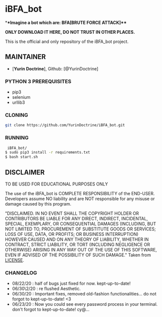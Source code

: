 # iBFA_bot

\***\*Imagine a bot which are: BFA[BRUTE FORCE ATTACK]\*\***

**ONLY DOWNLOAD IT HERE, DO NOT TRUST IN OTHER PLACES.**

This is the official and only repository of the iBFA_bot project.

## MAINTAINER

- [**Yurin Doctrine**], Github: [@YurinDoctrine]

### PYTHON 3 PREREQUISITES

- pip3
- selenium
- urllib3

### CLONING

```sh
git clone https://github.com/YurinDoctrine/iBFA_bot.git
```

### RUNNING

```sh
 iBFA_bot/
$ sudo pip3 install -r requirements.txt
$ bash start.sh
```

## DISCLAIMER

TO BE USED FOR EDUCATIONAL PURPOSES ONLY

The use of the iBFA_bot is COMPLETE RESPONSIBILITY of the END-USER. Developers assume NO liability and are NOT responsible for any misuse or damage caused by this program.

"DISCLAIMED. IN NO EVENT SHALL THE COPYRIGHT HOLDER OR CONTRIBUTORS BE LIABLE
FOR ANY DIRECT, INDIRECT, INCIDENTAL, SPECIAL, EXEMPLARY, OR CONSEQUENTIAL
DAMAGES (INCLUDING, BUT NOT LIMITED TO, PROCUREMENT OF SUBSTITUTE GOODS OR
SERVICES; LOSS OF USE, DATA, OR PROFITS; OR BUSINESS INTERRUPTION) HOWEVER
CAUSED AND ON ANY THEORY OF LIABILITY, WHETHER IN CONTRACT, STRICT LIABILITY,
OR TORT (INCLUDING NEGLIGENCE OR OTHERWISE) ARISING IN ANY WAY OUT OF THE USE
OF THIS SOFTWARE, EVEN IF ADVISED OF THE POSSIBILITY OF SUCH DAMAGE."
Taken from [LICENSE](LICENSE).

### CHANGELOG

- 08/22/20 : half of bugs just fixed for now. kept-up-to-date!
- 06/30\2/20 : re flushed Aesthetic.
- 06/30/20 : Important fixes, removed old-fashion functionalities... do not forgot to kept-up-to-date! <3
- 06/23/20 : Now you could see every password process in your terminal. don't forgot to kept-up-to-date! cy@...
